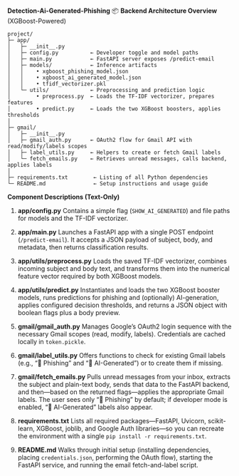 **Detection-Ai-Generated-Phishing**
📦 **Backend Architecture Overview** (XGBoost-Powered)

```
project/
├─ app/  
│   ├─ __init__.py  
│   ├─ config.py          ← Developer toggle and model paths  
│   ├─ main.py            ← FastAPI server exposes /predict-email  
│   ├─ models/            ← Inference artifacts  
│   │    • xgboost_phishing_model.json  
│   │    • xgboost_ai_generated_model.json  
│   │    • tfidf_vectorizer.pkl  
│   └─ utils/             ← Preprocessing and prediction logic  
│        • preprocess.py  ← Loads the TF-IDF vectorizer, prepares features  
│        • predict.py     ← Loads the two XGBoost boosters, applies thresholds  
│  
├─ gmail/  
│   ├─ __init__.py  
│   ├─ gmail_auth.py      ← OAuth2 flow for Gmail API with read/modify/labels scopes  
│   ├─ label_utils.py     ← Helpers to create or fetch Gmail labels  
│   └─ fetch_emails.py    ← Retrieves unread messages, calls backend, applies labels  
│  
├─ requirements.txt        ← Listing of all Python dependencies  
└─ README.md               ← Setup instructions and usage guide  
```

**Component Descriptions (Text-Only)**

1. **app/config.py**
   Contains a simple flag (`SHOW_AI_GENERATED`) and file paths for models and the TF-IDF vectorizer.

2. **app/main.py**
   Launches a FastAPI app with a single POST endpoint (`/predict-email`). It accepts a JSON payload of subject, body, and metadata, then returns classification results.

3. **app/utils/preprocess.py**
   Loads the saved TF-IDF vectorizer, combines incoming subject and body text, and transforms them into the numerical feature vector required by both XGBoost models.

4. **app/utils/predict.py**
   Instantiates and loads the two XGBoost booster models, runs predictions for phishing and (optionally) AI-generation, applies configured decision thresholds, and returns a JSON object with boolean flags plus a body preview.

5. **gmail/gmail\_auth.py**
   Manages Google’s OAuth2 login sequence with the necessary Gmail scopes (read, modify, labels). Credentials are cached locally in `token.pickle`.

6. **gmail/label\_utils.py**
   Offers functions to check for existing Gmail labels (e.g., “🚨 Phishing” and “🤖 AI-Generated”) or to create them if missing.

7. **gmail/fetch\_emails.py**
   Pulls unread messages from your inbox, extracts the subject and plain-text body, sends that data to the FastAPI backend, and then—based on the returned flags—applies the appropriate Gmail labels. The user sees only “🚨 Phishing” by default; if developer mode is enabled, “🤖 AI-Generated” labels also appear.

8. **requirements.txt**
   Lists all required packages—FastAPI, Uvicorn, scikit-learn, XGBoost, joblib, and Google Auth libraries—so you can recreate the environment with a single `pip install -r requirements.txt`.

9. **README.md**
   Walks through initial setup (installing dependencies, placing `credentials.json`, performing the OAuth flow), starting the FastAPI service, and running the email fetch-and-label script.


